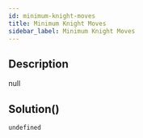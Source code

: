 ```yaml
---
id: minimum-knight-moves
title: Minimum Knight Moves
sidebar_label: Minimum Knight Moves
---
```

## Description
<div class="description">
null
</div>

## Solution()
```
undefined
```